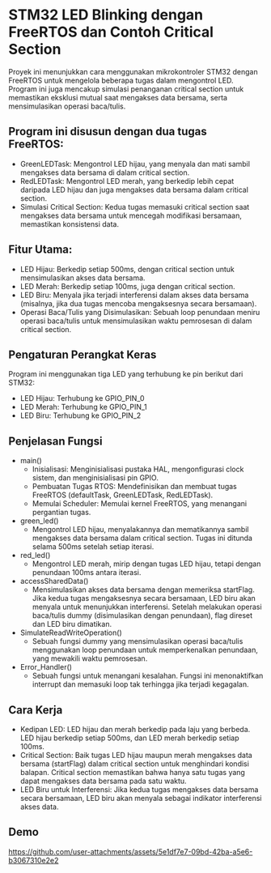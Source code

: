 # STM32 LED Blinking dengan FreeRTOS dan Contoh Critical Section
Proyek ini menunjukkan cara menggunakan mikrokontroler STM32 dengan FreeRTOS untuk mengelola beberapa tugas dalam mengontrol LED. Program ini juga mencakup simulasi penanganan critical section untuk memastikan eksklusi mutual saat mengakses data bersama, serta mensimulasikan operasi baca/tulis.


## Program ini disusun dengan dua tugas FreeRTOS:

- GreenLEDTask: Mengontrol LED hijau, yang menyala dan mati sambil mengakses data bersama di dalam critical section.
- RedLEDTask: Mengontrol LED merah, yang berkedip lebih cepat daripada LED hijau dan juga mengakses data bersama dalam critical section.
- Simulasi Critical Section: Kedua tugas memasuki critical section saat mengakses data bersama untuk mencegah modifikasi bersamaan, memastikan konsistensi data.
## Fitur Utama:
- LED Hijau: Berkedip setiap 500ms, dengan critical section untuk mensimulasikan akses data bersama.
- LED Merah: Berkedip setiap 100ms, juga dengan critical section.
- LED Biru: Menyala jika terjadi interferensi dalam akses data bersama (misalnya, jika dua tugas mencoba mengaksesnya secara bersamaan).
- Operasi Baca/Tulis yang Disimulasikan: Sebuah loop penundaan meniru operasi baca/tulis untuk mensimulasikan waktu pemrosesan di dalam critical section.

## Pengaturan Perangkat Keras
Program ini menggunakan tiga LED yang terhubung ke pin berikut dari STM32:

- LED Hijau: Terhubung ke GPIO_PIN_0
- LED Merah: Terhubung ke GPIO_PIN_1
- LED Biru: Terhubung ke GPIO_PIN_2
## Penjelasan Fungsi
- main()
  - Inisialisasi: Menginisialisasi pustaka HAL, mengonfigurasi clock sistem, dan menginisialisasi pin GPIO.
  - Pembuatan Tugas RTOS: Mendefinisikan dan membuat tugas FreeRTOS (defaultTask, GreenLEDTask, RedLEDTask).
  - Memulai Scheduler: Memulai kernel FreeRTOS, yang menangani pergantian tugas.
- green_led()
  - Mengontrol LED hijau, menyalakannya dan mematikannya sambil mengakses data bersama dalam critical section. Tugas ini ditunda selama 500ms setelah setiap iterasi.
- red_led()
  - Mengontrol LED merah, mirip dengan tugas LED hijau, tetapi dengan penundaan 100ms antara iterasi.
- accessSharedData()
  - Mensimulasikan akses data bersama dengan memeriksa startFlag. Jika kedua tugas mengaksesnya secara bersamaan, LED biru akan menyala untuk menunjukkan interferensi. Setelah melakukan operasi baca/tulis dummy (disimulasikan dengan penundaan), flag direset dan LED biru dimatikan.
- SimulateReadWriteOperation()
  - Sebuah fungsi dummy yang mensimulasikan operasi baca/tulis menggunakan loop penundaan untuk memperkenalkan penundaan, yang mewakili waktu pemrosesan.
- Error_Handler()
  - Sebuah fungsi untuk menangani kesalahan. Fungsi ini menonaktifkan interrupt dan memasuki loop tak terhingga jika terjadi kegagalan.
## Cara Kerja
- Kedipan LED: LED hijau dan merah berkedip pada laju yang berbeda. LED hijau berkedip setiap 500ms, dan LED merah berkedip setiap 100ms.
- Critical Section: Baik tugas LED hijau maupun merah mengakses data bersama (startFlag) dalam critical section untuk menghindari kondisi balapan. Critical section memastikan bahwa hanya satu tugas yang dapat mengakses data bersama pada satu waktu.
- LED Biru untuk Interferensi: Jika kedua tugas mengakses data bersama secara bersamaan, LED biru akan menyala sebagai indikator interferensi akses data.

## Demo 

https://github.com/user-attachments/assets/5e1df7e7-09bd-42ba-a5e6-b3067310e2e2


